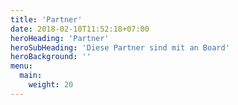 ```yaml
---
title: 'Partner'
date: 2018-02-10T11:52:18+07:00
heroHeading: 'Partner'
heroSubHeading: 'Diese Partner sind mit an Board'
heroBackground: ''
menu:
  main:
    weight: 20
---
```

